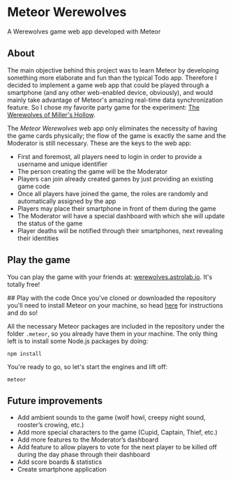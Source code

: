 # Meteor Werewolves
A Werewolves game web app developed with Meteor

## About
The main objective behind this project was to learn Meteor by developing something more elaborate and fun than the typical Todo app. Therefore I decided to implement a game web app that could be played through a smartphone (and any other web-enabled device, obviously), and would mainly take advantage of Meteor's amazing real-time data synchronization feature. So I chose my favorite party game for the experiment: [The Werewolves of Miller's Hollow](https://boardgamegeek.com/boardgame/25821/werewolves-millers-hollow).
    
The _Meteor Werewolves_ web app only eliminates the necessity of having the game cards physically; the flow of the game is exactly the same and the Moderator is still necessary. These are the keys to the web app:
* First and foremost, all players need to login in order to provide a username and unique identifier          
* The person creating the game will be the Moderator
* Players can join already created games by just providing an existing game code
* Once all players have joined the game, the roles are randomly and automatically assigned by the app
* Players may place their smartphone in front of them during the game
* The Moderator will have a special dashboard with which she will update the status of the game
* Player deaths will be notified through their smartphones, next revealing their identities

## Play the game
You can play the game with your friends at: [werewolves.astrolab.io](http://werewolves.astrolab.io). It's totally free!

## Play with the code
Once you've cloned or downloaded the repository you'll need to install Meteor on your machine, so head [here](https://www.meteor.com/install) for instructions and do so!

All the necessary Meteor packages are included in the repository under the folder `.meteor`, so you already have them in your machine. The only thing left is to install some Node.js packages by doing:

```
npm install
```

You're ready to go, so let's start the engines and lift off:
```
meteor
```

## Future improvements

* Add ambient sounds to the game (wolf howl, creepy night sound, rooster’s crowing, etc.)
* Add more special characters to the game (Cupid, Captain, Thief, etc.)
* Add more features to the Moderator’s dashboard
* Add feature to allow players to vote for the next player to be killed off during the day phase through their dashboard
* Add score boards & statistics
* Create smartphone application
